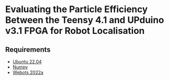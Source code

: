 # Evaluating the Particle Efficiency Between the Teensy 4.1 and UPduino v3.1 FPGA for Robot Localisation

## Requirements

- [Ubuntu 22.04]()
- [Numpy]()
- [Webots 2022a](https://github.com/cyberbotics/webots/releases/tag/R2022a)
